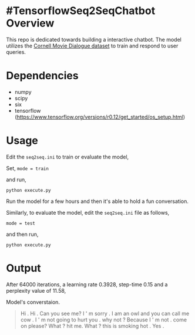 #TensorflowSeq2SeqChatbot
Overview
============
This repo is dedicated towards building a interactive chatbot. The model utilizes the [Cornell Movie Dialogue dataset](https://www.cs.cornell.edu/~cristian/Cornell_Movie-Dialogs_Corpus.html) to train and respond to user queries. 


Dependencies
============
* numpy
* scipy 
* six
* tensorflow (https://www.tensorflow.org/versions/r0.12/get_started/os_setup.html)

Usage
===========

Edit the `seq2seq.ini`  to train or evaluate the model,

Set,
`mode = train`

and run,

``python execute.py``

Run the model for a few hours and then it's able to hold a fun conversation.

Similarly, to evaluate the model, edit the `seq2seq.ini` file as follows,

`mode = test`

and then run,

``python execute.py``

Output
===========

After 64000 iterations, a learning rate 0.3928, step-time 0.15 and a perplexity value of 11.58,

Model's converstaion.

> Hi .
Hi .
> Can you see me?
I ' m sorry .
> I am an owl and you can call me cow .
I ' m not going to hurt you .
> why not ?
Because I ' m not .
> come on please?
What ?
> hit me.
What ?
> this is smoking hot .
Yes .
 
